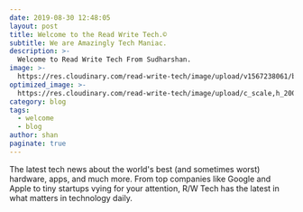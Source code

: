 ```yaml
---
date: 2019-08-30 12:48:05
layout: post
title: Welcome to the Read Write Tech.©️
subtitle: We are Amazingly Tech Maniac.
description: >-
  Welcome to Read Write Tech From Sudharshan.
image: >-
  https://res.cloudinary.com/read-write-tech/image/upload/v1567238061/blog-image_gek7ag.webp
optimized_image: >-
  https://res.cloudinary.com/read-write-tech/image/upload/c_scale,h_200,w_380/blog-image_gek7ag.webp
category: blog
tags:
  - welcome
  - blog
author: shan
paginate: true
---
```


The latest tech news about the world's best (and sometimes worst) hardware, apps, and much more. From top companies like Google and Apple to tiny startups vying for your attention, R/W Tech has the latest in what matters in technology daily.

